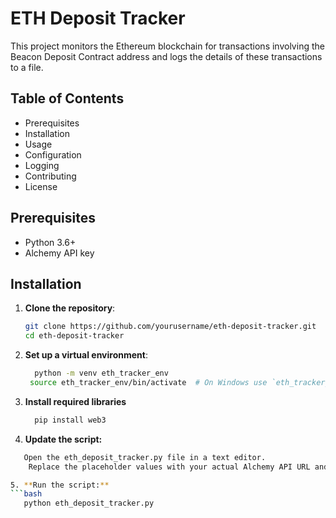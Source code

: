 # ETH Deposit Tracker

This project monitors the Ethereum blockchain for transactions involving the Beacon Deposit Contract address and logs the details of these transactions to a file.

## Table of Contents

- Prerequisites
- Installation
- Usage
- Configuration
- Logging
- Contributing
- License

## Prerequisites

- Python 3.6+
- Alchemy API key

## Installation

1. **Clone the repository**:
   ```bash
   git clone https://github.com/yourusername/eth-deposit-tracker.git
   cd eth-deposit-tracker
2. **Set up a virtual environment**:
     ```bash
       python -m venv eth_tracker_env
      source eth_tracker_env/bin/activate  # On Windows use `eth_tracker_env\Scripts\activate
3. **Install required libraries**
   ```bash
     pip install web3
4. **Update the script:**
  ```bash
     Open the eth_deposit_tracker.py file in a text editor.
      Replace the placeholder values with your actual Alchemy API URL and the Beacon Deposit Contract address.

5. **Run the script:**
 ```bash
     python eth_deposit_tracker.py


